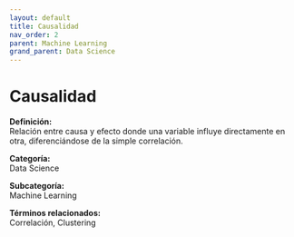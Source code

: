 ```yaml
---
layout: default
title: Causalidad
nav_order: 2
parent: Machine Learning
grand_parent: Data Science
---
```


# Causalidad

**Definición:**  
Relación entre causa y efecto donde una variable influye directamente en otra, diferenciándose de la simple correlación.

**Categoría:**  
Data Science  

**Subcategoría:**  
Machine Learning

**Términos relacionados:**  
Correlación, Clustering
